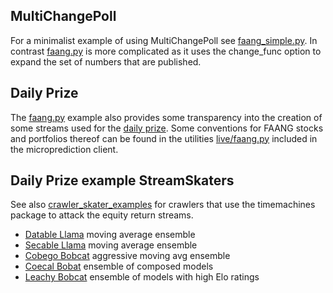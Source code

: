 
## MultiChangePoll


For a minimalist example of using MultiChangePoll see [faang_simple.py](https://github.com/microprediction/microprediction/blob/master/stream_examples_faang/faang_simple.py). In contrast [faang.py](https://github.com/microprediction/microprediction/blob/master/stream_examples_faang/faang.py) is more complicated as it uses the change_func option
to expand the set of numbers that are published. 


## Daily Prize 

The [faang.py](https://github.com/microprediction/microprediction/blob/master/stream_examples_faang/faang.py) example also provides some transparency into the creation of some streams used for the [daily prize](https://www.microprediction.com/competitions/daily). Some conventions for FAANG stocks and portfolios thereof can be found in the utilities [live/faang.py](https://github.com/microprediction/microprediction/blob/master/microprediction/live/faang.py) included in the microprediction client.  


## Daily Prize example StreamSkaters

See also [crawler_skater_examples](https://github.com/microprediction/microprediction/tree/master/crawler_skater_examples) for crawlers that use the timemachines package to attack the equity return streams. 

 - [Datable Llama](https://github.com/microprediction/microprediction/blob/master/crawler_skater_examples/datable_llama.py) moving average ensemble
 - [Secable Llama](https://github.com/microprediction/microprediction/blob/master/crawler_skater_examples/secable_llama.py) moving average ensemble
 - [Cobego Bobcat](https://github.com/microprediction/microprediction/blob/master/crawler_skater_examples/cobego_bobcat.py) aggressive moving avg ensemble
 - [Coecal Bobat](https://github.com/microprediction/microprediction/blob/master/crawler_skater_examples/coecal_bobcat.py) ensemble of composed models 
 - [Leachy Bobcat](https://github.com/microprediction/microprediction/blob/master/crawler_skater_examples/leachy_bobcat.py) ensemble of models with high Elo ratings
